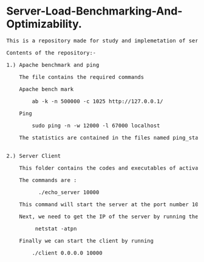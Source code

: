 # Server-Load-Benchmarking-And-Optimizability.
<pre>
This is a repository made for study and implemetation of server client connection improvement method.<br/>
Contents of the repository:-<br/>
1.) Apache benchmark and ping<br/>
    The file contains the required commands<br/>
    Apache bench mark<br/>
	    ab -k -n 500000 -c 1025 http://127.0.0.1/<br/>
    Ping<br/>
	    sudo ping -n -w 12000 -l 67000 localhost<br/>
    The statistics are contained in the files named ping_statistics and apache_statistics.<br/>
    
2.) Server Client<br/>
    This folder contains the codes and executables of activating chat-bot server and client server interaction.<br/>
    The commands are :<br/>
          ./echo_server 10000<br/>
    This command will start the server at the port number 10000<br/>
    Next, we need to get the IP of the server by running the command <br/>
         netstat -atpn<br/>
    Finally we can start the client by running <br/>
        ./client 0.0.0.0 10000<br/>
</pre>
